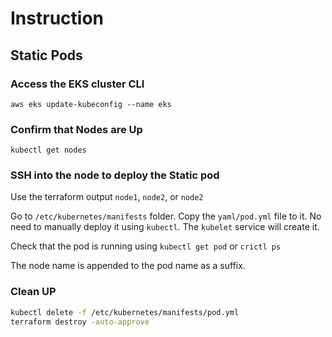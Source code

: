 # Instruction

## Static Pods

### Access the EKS cluster CLI

`aws eks update-kubeconfig --name eks`

### Confirm that Nodes are Up

`kubectl get nodes`

### SSH into the node to deploy the Static pod

Use the terraform output `node1`, `node2`, or `node2`

Go to `/etc/kubernetes/manifests` folder. Copy the `yaml/pod.yml` file to it. No need to manually deploy it using `kubectl`. The `kubelet` service will create it.

Check that the pod is running using `kubectl get pod` or `crictl ps`

The node name is appended to the pod name as a suffix.

### Clean UP

```bash
kubectl delete -f /etc/kubernetes/manifests/pod.yml
terraform destroy -auto-approve
```
